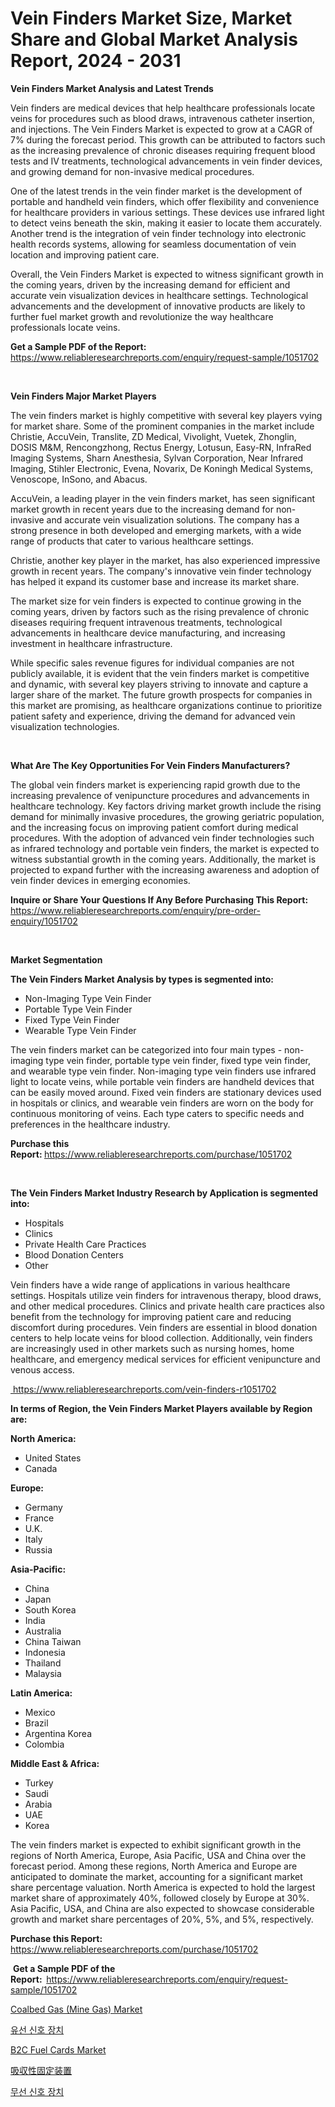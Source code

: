 <p><h1>Vein Finders Market Size, Market Share and Global Market Analysis Report, 2024 - 2031</h1></p><p><strong>Vein Finders Market Analysis and Latest Trends</strong></p>
<p><p>Vein finders are medical devices that help healthcare professionals locate veins for procedures such as blood draws, intravenous catheter insertion, and injections. The Vein Finders Market is expected to grow at a CAGR of 7% during the forecast period. This growth can be attributed to factors such as the increasing prevalence of chronic diseases requiring frequent blood tests and IV treatments, technological advancements in vein finder devices, and growing demand for non-invasive medical procedures.</p><p>One of the latest trends in the vein finder market is the development of portable and handheld vein finders, which offer flexibility and convenience for healthcare providers in various settings. These devices use infrared light to detect veins beneath the skin, making it easier to locate them accurately. Another trend is the integration of vein finder technology into electronic health records systems, allowing for seamless documentation of vein location and improving patient care.</p><p>Overall, the Vein Finders Market is expected to witness significant growth in the coming years, driven by the increasing demand for efficient and accurate vein visualization devices in healthcare settings. Technological advancements and the development of innovative products are likely to further fuel market growth and revolutionize the way healthcare professionals locate veins.</p></p>
<p><strong>Get a Sample PDF of the Report:&nbsp;</strong> <a href="https://www.reliableresearchreports.com/enquiry/request-sample/1051702">https://www.reliableresearchreports.com/enquiry/request-sample/1051702</a></p>
<p>&nbsp;</p>
<p><strong>Vein Finders Major Market Players</strong></p>
<p><p>The vein finders market is highly competitive with several key players vying for market share. Some of the prominent companies in the market include Christie, AccuVein, Translite, ZD Medical, Vivolight, Vuetek, Zhonglin, DOSIS M&M, Rencongzhong, Rectus Energy, Lotusun, Easy-RN, InfraRed Imaging Systems, Sharn Anesthesia, Sylvan Corporation, Near Infrared Imaging, Stihler Electronic, Evena, Novarix, De Koningh Medical Systems, Venoscope, InSono, and Abacus.</p><p>AccuVein, a leading player in the vein finders market, has seen significant market growth in recent years due to the increasing demand for non-invasive and accurate vein visualization solutions. The company has a strong presence in both developed and emerging markets, with a wide range of products that cater to various healthcare settings.</p><p>Christie, another key player in the market, has also experienced impressive growth in recent years. The company's innovative vein finder technology has helped it expand its customer base and increase its market share.</p><p>The market size for vein finders is expected to continue growing in the coming years, driven by factors such as the rising prevalence of chronic diseases requiring frequent intravenous treatments, technological advancements in healthcare device manufacturing, and increasing investment in healthcare infrastructure.</p><p>While specific sales revenue figures for individual companies are not publicly available, it is evident that the vein finders market is competitive and dynamic, with several key players striving to innovate and capture a larger share of the market. The future growth prospects for companies in this market are promising, as healthcare organizations continue to prioritize patient safety and experience, driving the demand for advanced vein visualization technologies.</p></p>
<p>&nbsp;</p>
<p><strong>What Are The Key Opportunities For Vein Finders Manufacturers?</strong></p>
<p><p>The global vein finders market is experiencing rapid growth due to the increasing prevalence of venipuncture procedures and advancements in healthcare technology. Key factors driving market growth include the rising demand for minimally invasive procedures, the growing geriatric population, and the increasing focus on improving patient comfort during medical procedures. With the adoption of advanced vein finder technologies such as infrared technology and portable vein finders, the market is expected to witness substantial growth in the coming years. Additionally, the market is projected to expand further with the increasing awareness and adoption of vein finder devices in emerging economies.</p></p>
<p><strong>Inquire or Share Your Questions If Any Before Purchasing This Report:</strong> <a href="https://www.reliableresearchreports.com/enquiry/pre-order-enquiry/1051702">https://www.reliableresearchreports.com/enquiry/pre-order-enquiry/1051702</a></p>
<p>&nbsp;</p>
<p><strong>Market Segmentation</strong></p>
<p><strong>The Vein Finders Market Analysis by types is segmented into:</strong></p>
<p><ul><li>Non-Imaging Type Vein Finder</li><li>Portable Type Vein Finder</li><li>Fixed Type Vein Finder</li><li>Wearable Type Vein Finder</li></ul></p>
<p><p>The vein finders market can be categorized into four main types - non-imaging type vein finder, portable type vein finder, fixed type vein finder, and wearable type vein finder. Non-imaging type vein finders use infrared light to locate veins, while portable vein finders are handheld devices that can be easily moved around. Fixed vein finders are stationary devices used in hospitals or clinics, and wearable vein finders are worn on the body for continuous monitoring of veins. Each type caters to specific needs and preferences in the healthcare industry.</p></p>
<p><strong>Purchase this Report:&nbsp;</strong><a href="https://www.reliableresearchreports.com/purchase/1051702">https://www.reliableresearchreports.com/purchase/1051702</a></p>
<p>&nbsp;</p>
<p><strong>The Vein Finders Market Industry Research by Application is segmented into:</strong></p>
<p><ul><li>Hospitals</li><li>Clinics</li><li>Private Health Care Practices</li><li>Blood Donation Centers</li><li>Other</li></ul></p>
<p><p>Vein finders have a wide range of applications in various healthcare settings. Hospitals utilize vein finders for intravenous therapy, blood draws, and other medical procedures. Clinics and private health care practices also benefit from the technology for improving patient care and reducing discomfort during procedures. Vein finders are essential in blood donation centers to help locate veins for blood collection. Additionally, vein finders are increasingly used in other markets such as nursing homes, home healthcare, and emergency medical services for efficient venipuncture and venous access.</p></p>
<p><a href="https://www.reliableresearchreports.com/vein-finders-r1051702">&nbsp;https://www.reliableresearchreports.com/vein-finders-r1051702</a></p>
<p><strong>In terms of Region, the Vein Finders Market Players available by Region are:</strong></p>
<p>
    <p> <strong> North America: </strong>
        <ul>
            <li>United States</li>
            <li>Canada</li>
        </ul>
        </p> 
    <p> <strong> Europe: </strong>
        <ul>
            <li>Germany</li>
            <li>France</li>
            <li>U.K.</li>
            <li>Italy</li>
            <li>Russia</li>
        </ul>
        </p> 
    <p> <strong> Asia-Pacific: </strong>
        <ul>
            <li>China</li>
            <li>Japan</li>
            <li>South Korea</li>
            <li>India</li>
            <li>Australia</li>
            <li>China Taiwan</li>
            <li>Indonesia</li>
            <li>Thailand</li>
            <li>Malaysia</li>
        </ul>
        </p> 
    <p> <strong> Latin America: </strong>
        <ul>
            <li>Mexico</li>
            <li>Brazil</li>
            <li>Argentina Korea</li>
            <li>Colombia</li>
        </ul>
        </p> 
    <p> <strong> Middle East & Africa: </strong>
        <ul>
            <li>Turkey</li>
            <li>Saudi</li>
            <li>Arabia</li>
            <li>UAE</li>
            <li>Korea</li>
        </ul>
    </p>
    </p>
<p><p>The vein finders market is expected to exhibit significant growth in the regions of North America, Europe, Asia Pacific, USA and China over the forecast period. Among these regions, North America and Europe are anticipated to dominate the market, accounting for a significant market share percentage valuation. North America is expected to hold the largest market share of approximately 40%, followed closely by Europe at 30%. Asia Pacific, USA, and China are also expected to showcase considerable growth and market share percentages of 20%, 5%, and 5%, respectively.</p></p>
<p><strong>Purchase this Report: </strong><a href="https://www.reliableresearchreports.com/purchase/1051702">https://www.reliableresearchreports.com/purchase/1051702</a></p>
<p>&nbsp;<strong>Get a Sample PDF of the Report:&nbsp;&nbsp;</strong><a href="https://www.reliableresearchreports.com/enquiry/request-sample/1051702">https://www.reliableresearchreports.com/enquiry/request-sample/1051702</a></p>
<p><strong></strong></p>
<p><p><a href="https://github.com/Sherrillcrooksxa8i18ucf2m/Market-Research-Report-List-2/blob/main/coalbed-gas-mine-gas-market.md">Coalbed Gas (Mine Gas) Market</a></p><p><a href="https://github.com/vanessagrant665567/Market-Research-Report-List-1/blob/main/8190362123575.md">유선 신호 장치</a></p><p><a href="https://github.com/AlysaLedner2023/Market-Research-Report-List-1/blob/main/b2c-fuel-cards-market.md">B2C Fuel Cards Market</a></p><p><a href="https://github.com/bucuel854722/Market-Research-Report-List-2/blob/main/2051185126725.md">吸収性固定装置</a></p><p><a href="https://github.com/raap8632/Market-Research-Report-List-1/blob/main/9400804123574.md">무선 신호 장치</a></p></p>